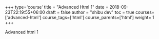 +++
type='course'
title = "Advanced Html 1"
date = 2018-09-23T22:19:55+06:00
draft = false
author = "shibu dev"
toc = true
courses=['advanced-html']
course_tags=['html']
course_parents=['html']
weight= 1 
+++

Advanced html 1